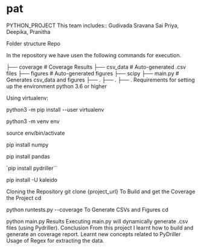 # pat
PYTHON_PROJECT This team includes:: Gudivada Sravana Sai Priya, Deepika, Pranitha

Folder structure Repo

In the repository we have usen the following commands for execution.

├── coverage # Coverage Results ├── csv_data # Auto-generated .csv files ├── figures # Auto-generated figures ├── scipy ├── main.py # Generates csv_data and figures ├── . ├── . ├── . Requirements for setting up the environment python 3.6 or higher

Using virtualenv:

python3 -m pip install --user virtualenv

python3 -m venv env

source env/bin/activate

pip install numpy

pip install pandas

`pip install pydriller``

pip install -U kaleido

Cloning the Repository git clone {project_url} To Build and get the Coverage the Project cd <project folder>

python runtests.py --coverage To Generate CSVs and Figures cd <project folder>

python main.py Results Executing main.py will dynamically generate .csv files (using Pydriller). Conclusion From this project I learnt how to build and generate an coverage report. Learnt new concepts related to PyDriller Usage of Regex for extracting the data.
